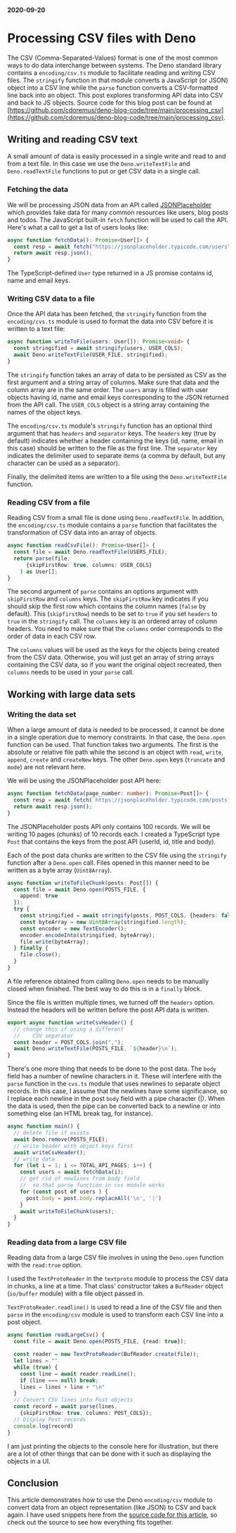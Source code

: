 #### 2020-09-20

# Processing CSV files with Deno

The CSV (Comma-Separated-Values) format is one of the most common ways to do data interchange between systems. The Deno standard library contains a `encoding/csv.ts` module to facilitate reading and writing CSV files. The `stringify` function in that module converts a JavaScript (or JSON) object into a CSV line while the `parse` function converts a CSV-formatted line back into an object. This post explores transforming API data into CSV and back to JS objects. Source code for this blog post can be found at [https://github.com/cdoremus/deno-blog-code/tree/main/processing_csv](https://github.com/cdoremus/deno-blog-code/tree/main/processing_csv).

## Writing and reading CSV text
A small amount of data is easily processed in a single write and read to and from a text file. In this case we use the `Deno.writeTextFile` and `Deno.readTextFile` functions to put or get CSV data in a single call.

### Fetching the data
We will be processing JSON data from an API called [JSONPlaceholder](https://jsonplaceholder.typicode.com/) which provides fake data for many common resources like users, blog posts and todos. The JavaScript built-in `fetch` function will be used to call the API. Here's what a call to get a list of users looks like:

```ts
async function fetchData(): Promise<User[]> {
  const resp = await fetch("https://jsonplaceholder.typicode.com/users");
  return await resp.json();
}
```
The TypeScript-defined `User` type returned in a JS promise contains id, name and email keys.

### Writing CSV data to a file
Once the API data has been fetched, the `stringify` function from the `encoding/cvs.ts` module is used to format the data into CSV before it is written to a text file:
```ts
async function writeToFile(users: User[]): Promise<void> {
  const stringified = await stringify(users, USER_COLS);
  await Deno.writeTextFile(USER_FILE, stringified);
}
```
The `stringify` function takes an array of data to be persisted as CSV as the first argument and a string array of columns. Make sure that data and the column array are in the same order. The `users` array is filled with user objects having id, name and email keys corresponding to the JSON returned from the API call. The `USER_COLS` object is a string array containing the names of the object keys.

The `encoding/csv.ts` module's `stringify` function has an optional third argument that has `headers` and `separator` keys. The `headers` key (true by default) indicates whether a header containing the keys (id, name, email in this case) should be written to the file as the first line. The `separator` key indicates the delimiter used to separate items (a comma by default, but any character can be used as a separator).

Finally, the delimited items are written to a file using the `Deno.writeTextFile` function.

### Reading CSV from a file
Reading CSV from a small file is done using `Deno.readTextFile`. In addition, the `encoding/csv.ts` module contains a `parse` function that facilitates the transformation of CSV data into an array of objects.
```ts
async function readCsvFile(): Promise<User[]> {
  const file = await Deno.readTextFile(USERS_FILE);
  return parse(file,
      {skipFirstRow: true, columns: USER_COLS}
    ) as User[];
}
```
The second argument of `parse` contains an options argument with `skipFirstRow` and `columns` keys. The `skipFirstRow` key indicates if you should skip the first row which contains the column names (`false` by default). This (`skipfirstRow`) needs to be set to `true` if you set `headers` to `true` in the `stringify` call. The `columns` key is an ordered array of column headers. You need to make sure that the `columns` order corresponds to the order of data in each CSV row.

The `columns` values will be used as the keys for the objects being created from the CSV data. Otherwise, you will just get an array of string arrays containing the CSV data, so if you want the original object recreated, then `columns` needs to be used in your `parse` call.

## Working with large data sets

### Writing the data set
When a large amount of data is needed to be processed, it cannot be done in a single operation due to memory constraints. In that case, the `Deno.open` function can be used. That function takes two arguments. The first is the absolute or relative file path while the second is an object with `read`, `write`, `append`, `create` and `createNew` keys. The other `Deno.open` keys (`truncate` and `mode`) are not relevant here.

We will be using the JSONPlaceholder post API here:
```ts
async function fetchData(page_number: number): Promise<Post[]> {
  const resp = await fetch(`https://jsonplaceholder.typicode.com/posts?_limit=10&_page=${page_number}`);
  return await resp.json();
}
```
The JSONPlaceholder posts API only contains 100 records. We will be writing 10 pages (chunks) of 10 records each. I created a TypeScript type `Post` that contains the keys from the post API (userId, id, title and body).

Each of the post data chunks are written to the CSV file using the `stringify` function after a `Deno.open` call. Files opened in this manner need to be written as a byte array (`Uint8Array`).

```ts
async function writeToFileChunk(posts: Post[]) {
  const file = await Deno.open(POSTS_FILE, {
    append: true
  });
  try {
    const stringified = await stringify(posts, POST_COLS, {headers: false});
    const byteArray = new Uint8Array(stringified.length);
    const encoder = new TextEncoder();
    encoder.encodeInto(stringified, byteArray);
    file.write(byteArray);
  } finally {
    file.close();
  }
}
```
A file reference obtained from calling `Deno.open` needs to be manually closed when finished. The best way to do this is in a `finally` block.

Since the file is written multiple times, we turned off the `headers` option. Instead the headers will be written before the post API data is written.
```ts
export async function writeCsvHeader() {
  // change this if using a different
  //    CSV separator
  const header = POST_COLS.join(",");
  await Deno.writeTextFile(POSTS_FILE, `${header}\n`);
}
```
There's one more thing that needs to be done to the post data. The `body` field has a number of newline characters in it. These will interfere with the `parse` function in the `cvs.ts` module that uses newlines to separate object records. In this case, I assume that the newlines have some significance, so I replace each newline in the post `body` field with a pipe character (|). When the data is used, then the pipe can be converted back to a newline or into something else (an HTML break tag, for instance).
```ts
async function main() {
  // delete file if exists
  await Deno.remove(POSTS_FILE);
  // write header with object keys first
  await writeCsvHeader();
  // write data
  for (let i = 1; i <= TOTAL_API_PAGES; i++) {
    const users = await fetchData(i);
    // get rid of newlines from body field
    //  so that parse function in cvs module works
    for (const post of users ) {
      post.body = post.body.replaceAll('\n', '|')
    }
    await writeToFileChunk(users);
  }
}
```


### Reading data from a large CSV file

Reading data from a large CSV file involves in using the `Deno.open` function with the `read:true` option.

I used the `TextProtoReader` in the `textproto` module to process the CSV data in chunks, a line at a time. That class' constructor takes a `BufReader` object (`io/buffer` module) with a file object passed in.

`TextProtoReader.readline()` is used to read a line of the CSV file and then `parse` in the `encoding/csv` module is used to transform each CSV line into a post object.

```ts
async function readLargeCsv() {
  const file = await Deno.open(POSTS_FILE, {read: true});

  const reader = new TextProtoReader(BufReader.create(file));
  let lines = ""
  while (true) {
    const line = await reader.readLine();
    if (line === null) break;
    lines = lines + line + "\n"
  }
  // Convert CSV lines into Post objects
  const record = await parse(lines,
    {skipFirstRow: true, columns: POST_COLS});
  // Display Post records
  console.log(record)
}
```
I am just printing the objects to the console here for illustration, but there are a lot of other things that can be done with it such as displaying the objects in a UI.

## Conclusion
This article demonstrates how to use the Deno `encoding/csv` module to convert data from an object representation (like JSON) to CSV and back again. I have used snippets here from the [source code for this article](https://github.com/cdoremus/deno-blog-code/tree/main/processing_csv), so check out the source to see how everything fits together.